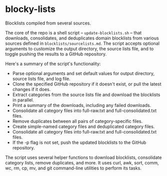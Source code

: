 # blocky-lists

Blocklists compiled from several sources.

The core of the repo is a shell script – `update-blocklists.sh` – that downloads, consolidates, and deduplicates domain blocklists from various sources defined in `blocklists/sourcelists.md`. The script accepts optional arguments to customize the output directory, the source lists file, and to toggle pushing the results to a GitHub repository.

Here's a summary of the script's functionality:

- Parse optional arguments and set default values for output directory, source lists file, and log file.
- Clone the specified GitHub repository if it doesn't exist, or pull the latest changes if it does.
- Extract categories from the source lists file and download the blocklists in parallel.
- Print a summary of the downloads, including any failed downloads.
- Consolidate all category files into full-raw.txt and full-consolidated.txt files.
- Remove duplicates between all pairs of category-specific files.
- Create simple-named category files and deduplicated category files.
- Consolidate all category files into full-raw.txt and full-consolidated.txt files.
- If the -p flag is not set, push the updated blocklists to the GitHub repository.

The script uses several helper functions to download blocklists, consolidate category lists, remove duplicates, and more. It uses curl, awk, sort, comm, wc, rm, cp, mv, and git command-line utilities to perform its tasks.
